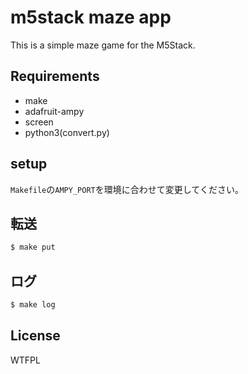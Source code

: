 # m5stack maze app

This is a simple maze game for the M5Stack.

## Requirements

- make
- adafruit-ampy
- screen
- python3(convert.py)

## setup
`Makefile`の`AMPY_PORT`を環境に合わせて変更してください。

## 転送

```bash
$ make put
```

## ログ
```bash
$ make log
```

## License

WTFPL